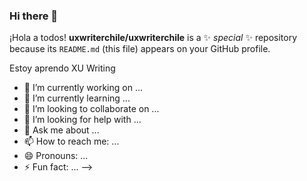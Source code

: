 ### Hi there 👋

¡Hola a todos!
**uxwriterchile/uxwriterchile** is a ✨ _special_ ✨ repository because its `README.md` (this file) appears on your GitHub profile.

Estoy aprendo XU Writing

- 🔭 I’m currently working on ...
- 🌱 I’m currently learning ...
- 👯 I’m looking to collaborate on ...
- 🤔 I’m looking for help with ...
- 💬 Ask me about ...
- 📫 How to reach me: ...
- 😄 Pronouns: ...
- ⚡ Fun fact: ...
-->
